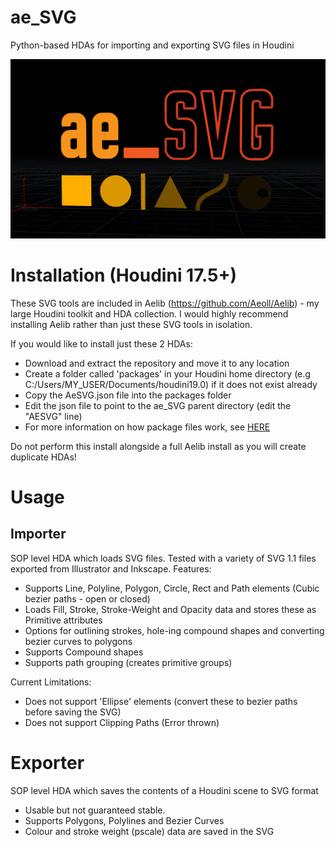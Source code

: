 # ae_SVG
Python-based HDAs for importing and exporting SVG files in Houdini

![Demo](TestImage.png)

# Installation (Houdini 17.5+)

These SVG tools are included in Aelib (https://github.com/Aeoll/Aelib) - my large Houdini toolkit and HDA collection. I would highly recommend installing Aelib rather than just these SVG tools in isolation.

If you would like to install just these 2 HDAs:
* Download and extract the repository and move it to any location
* Create a folder called 'packages' in your Houdini home directory (e.g C:/Users/MY_USER/Documents/houdini19.0) if it does not exist already
* Copy the AeSVG.json file into the packages folder
* Edit the json file to point to the ae_SVG parent directory (edit the "AESVG" line)
* For more information on how package files work, see [HERE](https://www.sidefx.com/docs/houdini/ref/plugins.html)

Do not perform this install alongside a full Aelib install as you will create duplicate HDAs!

# Usage

## Importer
SOP level HDA which loads SVG files. Tested with a variety of SVG 1.1 files exported from Illustrator and Inkscape.
Features:
- Supports Line, Polyline, Polygon, Circle, Rect and Path elements (Cubic bezier paths - open or closed)
- Loads Fill, Stroke, Stroke-Weight and Opacity data and stores these as Primitive attributes
- Options for outlining strokes, hole-ing compound shapes and converting bezier curves to polygons
- Supports Compound shapes
- Supports path grouping (creates primitive groups)

Current Limitations:
- Does not support 'Ellipse' elements (convert these to bezier paths before saving the SVG)
- Does not support Clipping Paths (Error thrown)

# Exporter
SOP level HDA which saves the contents of a Houdini scene to SVG format
- Usable but not guaranteed stable.
- Supports Polygons, Polylines and Bezier Curves
- Colour and stroke weight (pscale) data are saved in the SVG